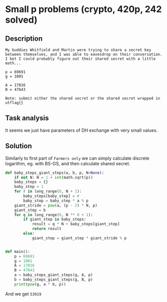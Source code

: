 # Small p problems (crypto, 420p, 242 solved)

## Description

```
My buddies Whitfield and Martin were trying to share a secret key between themselves, and I was able to eavesdrop on their conversation. I bet I could probably figure out their shared secret with a little math...

p = 69691
g = 1001

A = 17016
B = 47643

Note: submit either the shared secret or the shared secret wrapped in utflag{}
```

## Task analysis

It seems we just have parameters of DH exchange with very small values.

## Solution

Similarly to first part of `Farmers only` we can simply calculate discrete logarithm, eg. with BS-GS, and then calculate shared secret.

```python
def baby_steps_giant_steps(a, b, p, N=None):
    if not N: N = 1 + int(math.sqrt(p))
    baby_steps = {}
    baby_step = 1
    for r in long_range(0, N + 1):
        baby_steps[baby_step] = r
        baby_step = baby_step * a % p
    giant_stride = pow(a, (p - 2) * N, p)
    giant_step = b
    for q in long_range(0, N ** 8 + 1):
        if giant_step in baby_steps:
            result = q * N + baby_steps[giant_step]
            return result
        else:
            giant_step = giant_step * giant_stride % p


def main():
    p = 69691
    g = 1001
    A = 17016
    B = 47643
    a = baby_steps_giant_steps(g, A, p)
    b = baby_steps_giant_steps(g, B, p)
    print(pow(g, a * b, p))
```

And we get `53919`
